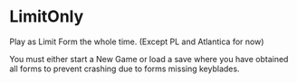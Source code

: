 # LimitOnly

Play as Limit Form the whole time. (Except PL and Atlantica for now)

You must either start a New Game or load a save where you have obtained all forms to prevent crashing due to forms missing keyblades.
